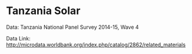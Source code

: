 # Tanzania Solar

Data: Tanzania National Panel Survey 2014-15, Wave 4

Data Link: http://microdata.worldbank.org/index.php/catalog/2862/related_materials
